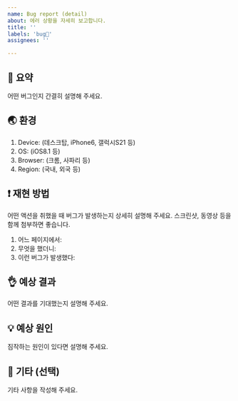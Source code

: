 ```yaml
---
name: Bug report (detail)
about: 에러 상황을 자세히 보고합니다.
title: ''
labels: 'bug🐛'
assignees: ''

---
```



## 📜 요약

어떤 버그인지 간결히 설명해 주세요.

## 🌏 환경

1. Device: (데스크탑, iPhone6, 갤럭시S21 등)
2. OS: (iOS8.1 등)
3. Browser: (크롬, 사파리 등)
4. Region: (국내, 외국 등)

## ❗ 재현 방법

어떤 액션을 취했을 때 버그가 발생하는지 상세히 설명해 주세요.
스크린샷, 동영상 등을 함께 첨부하면 좋습니다.

1. 어느 페이지에서:
2. 무엇을 했더니:
3. 이런 버그가 발생했다:


## 👌 예상 결과

어떤 결과를 기대했는지 설명해 주세요.


## 💡 예상 원인

짐작하는 원인이 있다면 설명해 주세요.


## 💬 기타 (선택)

기타 사항을 작성해 주세요.
